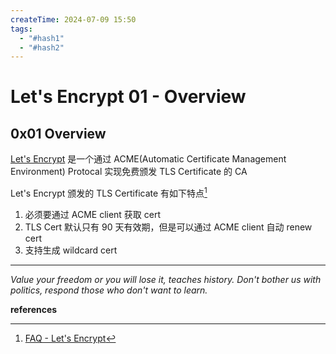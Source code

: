 ```yaml
---
createTime: 2024-07-09 15:50
tags:
  - "#hash1"
  - "#hash2"
---
```


# Let's Encrypt 01 - Overview

## 0x01 Overview

[Let's Encrypt](https://letsencrypt.org/) 是一个通过 ACME(Automatic Certificate Management Environment) Protocal 实现免费颁发 TLS Certificate 的 CA

Let's Encrypt 颁发的 TLS Certificate 有如下特点[^1]

1. 必须要通过 ACME client 获取 cert
2. TLS Cert 默认只有 90 天有效期，但是可以通过 ACME client 自动 renew cert
3. 支持生成 wildcard cert


---
*Value your freedom or you will lose it, teaches history. Don't bother us with politics, respond those who don't want to learn.*

**references**

[^1]:[FAQ -  Let's Encrypt](https://letsencrypt.org/docs/faq/)
